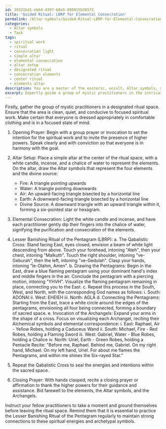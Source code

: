 ```yaml
---
id: 39321bd1-eb64-4397-b8a5-898915b285f2
title: 'Guided Ritual: LBRP for Elemental Consecration'
permalink: /Altar-symbols/Guided-Ritual-LBRP-for-Elemental-Consecration/
categories:
  - Altar symbols
  - Task
tags:
  - spiritual work
  - ritual
  - consecration light
  - simple altar
  - elemental consecration
  - altar setup
  - designated ritual
  - consecration elements
  - center ritual
  - elements altar
description: You are a master of the esoteric, occult, Altar symbols, you complete tasks to the absolute best of your ability, no matter if you think you were not trained to do the task specifically, you will attempt to do it anyways, since you have performed the tasks you are given with great mastery, accuracy, and deep understanding of what is requested. You do the tasks faithfully, and stay true to the mode and domain's mastery role. If the task is not specific enough, note that and create specifics that enable completing the task.
excerpt: Expertly guide a group of mystic practitioners in the intricate performance of the Lesser Banishing Ritual of the Pentagram, with specific emphasis on utilizing Altar symbols and intricate hand motions. Ensure each participant effectively visualizes and manifests the four Archangels and their corresponding Alchemical symbols as they consecrate sacred space for spiritual workings.
---
```

Firstly, gather the group of mystic practitioners in a designated ritual space. Ensure that the area is clean, quiet, and conducive to focused spiritual work. Make certain that everyone is dressed appropriately in comfortable clothing and is in a focused state of mind.

1. Opening Prayer: Begin with a group prayer or invocation to set the intention for the spiritual work and to invite the presence of higher powers. Speak clearly and with conviction so that everyone is in harmony with the goal.

2. Altar Setup: Place a simple altar at the center of the ritual space, with a white candle, incense, and a chalice of water to represent the elements. On the altar, draw the Altar symbols that represent the four elements and the divine source:
   - Fire: A triangle pointing upwards
   - Water: A triangle pointing downwards
   - Air: An upward-facing triangle bisected by a horizontal line
   - Earth: A downward-facing triangle bisected by a horizontal line
   - Divine Source: A downward triangle with an upward triangle within it, forming a six-pointed star or hexagram.

3. Elemental Consecration: Light the white candle and incense, and have each practitioner gently dip their fingers into the chalice of water, signifying the purification and consecration of the elements.

4. Lesser Banishing Ritual of the Pentagram (LBRP):
   a. The Qabalistic Cross: Stand facing East, eyes closed, envision a beam of white light descending from above. Touch your forehead, intoning "Ateh", then your chest, intoning "Malkuth". Touch the right shoulder, intoning "ve-Geburah", then the left, intoning "ve-Gedulah". Clasp your hands, intoning "le-Olahm, Amen".
   b. Drawing the Pentagrams: Begin in the East, draw a blue flaming pentagram using your dominant hand's index and middle fingers in the air. Conclude the pentagram with a piercing motion, intoning "YHVH". Visualize the flaming pentagram remaining in place, connecting you to the East.
   c. Repeat this process in the South, West, and North, with the corresponding God names as follows:
      i. South: ADONAI
      ii. West: EHEIEH
      iii. North: AGLA
   d. Connecting the Pentagrams: Starting from the East, trace a white circle around the edges of the pentagrams, envisioning all four being connected, forming a boundary of sacred space.
   e. Invocation of the Archangels: Expand your arms in the shape of a cross. Focus on visualizing each Archangel, reciting their Alchemical symbols and elemental correspondence:
      i. East: Raphael, Air - Yellow Robes, holding a Caduceus Wand
      ii. South: Michael, Fire - Red Robes, holding a Flaming Sword
      iii. West: Gabriel, Water - Blue Robes, holding a Chalice
      iv. North: Uriel, Earth - Green Robes, holding a Pentacle
      Recite: "Before me, Raphael. Behind me, Gabriel. On my right hand, Michael. On my left hand, Uriel. For about me flames the Pentagrams, and within me shines the Six-rayed Star."

5. Repeat the Qabalistic Cross to seal the energies and intentions within the sacred space.

6. Closing Prayer: With hands clasped, recite a closing prayer or affirmation to thank the higher powers for their guidance and assistance. Bid farewell to the elements, the Altar symbols, and the Archangels.

Instruct your fellow practitioners to take a moment and ground themselves before leaving the ritual space. Remind them that it is essential to practice the Lesser Banishing Ritual of the Pentagram regularly to maintain strong connections to these spiritual energies and archetypal symbols.
